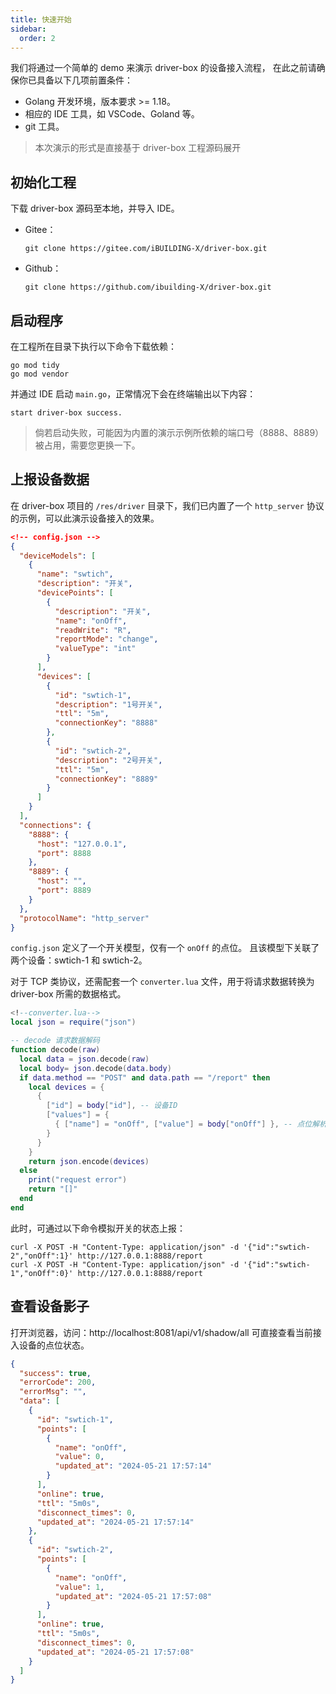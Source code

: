 ```yaml
---
title: 快速开始
sidebar:
  order: 2
---
```


我们将通过一个简单的 demo 来演示 driver-box 的设备接入流程，
在此之前请确保你已具备以下几项前置条件：

- Golang 开发环境，版本要求 >= 1.18。
- 相应的 IDE 工具，如 VSCode、Goland 等。
- git 工具。

> 本次演示的形式是直接基于 driver-box 工程源码展开

## 初始化工程

下载 driver-box 源码至本地，并导入 IDE。

- Gitee：
    ```shell
    git clone https://gitee.com/iBUILDING-X/driver-box.git
    ```
- Github：
    ```shell
    git clone https://github.com/ibuilding-X/driver-box.git
    ```

## 启动程序
在工程所在目录下执行以下命令下载依赖：
```shell
go mod tidy
go mod vendor
```
并通过 IDE 启动 `main.go`，正常情况下会在终端输出以下内容：
```text
start driver-box success. 
```
> 倘若启动失败，可能因为内置的演示示例所依赖的端口号（8888、8889）被占用，需要您更换一下。

## 上报设备数据
在 driver-box 项目的 `/res/driver` 目录下，我们已内置了一个 `http_server` 协议的示例，可以此演示设备接入的效果。

```json
<!-- config.json -->
{
  "deviceModels": [
    {
      "name": "swtich",
      "description": "开关",
      "devicePoints": [
        {
          "description": "开关",
          "name": "onOff",
          "readWrite": "R",
          "reportMode": "change",
          "valueType": "int"
        }
      ],
      "devices": [
        {
          "id": "swtich-1",
          "description": "1号开关",
          "ttl": "5m",
          "connectionKey": "8888"
        },
        {
          "id": "swtich-2",
          "description": "2号开关",
          "ttl": "5m",
          "connectionKey": "8889"
        }
      ]
    }
  ],
  "connections": {
    "8888": {
      "host": "127.0.0.1",
      "port": 8888
    },
    "8889": {
      "host": "",
      "port": 8889
    }
  },
  "protocolName": "http_server"
}

```
`config.json` 定义了一个开关模型，仅有一个 `onOff` 的点位。
且该模型下关联了两个设备：swtich-1 和 swtich-2。

对于 TCP 类协议，还需配套一个 `converter.lua` 文件，用于将请求数据转换为 driver-box 所需的数据格式。
```lua
<!--converter.lua-->
local json = require("json")

-- decode 请求数据解码
function decode(raw)
  local data = json.decode(raw)
  local body= json.decode(data.body)
  if data.method == "POST" and data.path == "/report" then
    local devices = {
      {
        ["id"] = body["id"], -- 设备ID
        ["values"] = {
          { ["name"] = "onOff", ["value"] = body["onOff"] }, -- 点位解析
        }
      }
    }
    return json.encode(devices)
  else
    print("request error")
    return "[]"
  end
end
```

此时，可通过以下命令模拟开关的状态上报：
```shell
curl -X POST -H "Content-Type: application/json" -d '{"id":"swtich-2","onOff":1}' http://127.0.0.1:8888/report
curl -X POST -H "Content-Type: application/json" -d '{"id":"swtich-1","onOff":0}' http://127.0.0.1:8888/report
```

## 查看设备影子
打开浏览器，访问：http://localhost:8081/api/v1/shadow/all 可直接查看当前接入设备的点位状态。
```json
{
  "success": true,
  "errorCode": 200,
  "errorMsg": "",
  "data": [
    {
      "id": "swtich-1",
      "points": [
        {
          "name": "onOff",
          "value": 0,
          "updated_at": "2024-05-21 17:57:14"
        }
      ],
      "online": true,
      "ttl": "5m0s",
      "disconnect_times": 0,
      "updated_at": "2024-05-21 17:57:14"
    },
    {
      "id": "swtich-2",
      "points": [
        {
          "name": "onOff",
          "value": 1,
          "updated_at": "2024-05-21 17:57:08"
        }
      ],
      "online": true,
      "ttl": "5m0s",
      "disconnect_times": 0,
      "updated_at": "2024-05-21 17:57:08"
    }
  ]
}
```